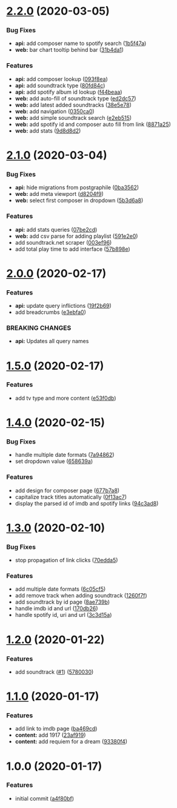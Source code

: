 # [2.2.0](https://github.com/believer/soundtrackdb/compare/v2.1.0...v2.2.0) (2020-03-05)


### Bug Fixes

* **api:** add composer name to spotify search ([1b5f47a](https://github.com/believer/soundtrackdb/commit/1b5f47a8d6d9244a087e33de3a6c8dbd17bc7443))
* **web:** bar chart tooltip behind bar ([31b4da1](https://github.com/believer/soundtrackdb/commit/31b4da12788b2a4a11d80f3c55aa9387f267ac8d))


### Features

* **api:** add composer lookup ([093f8ea](https://github.com/believer/soundtrackdb/commit/093f8eac230361faea3b1dcaa2289ff487258944))
* **api:** add soundtrack type ([80fd84c](https://github.com/believer/soundtrackdb/commit/80fd84c9667a907fbe5c3472a56bb30952af7000))
* **api:** add spotify album id lookup ([f44beaa](https://github.com/believer/soundtrackdb/commit/f44beaa1e3062766e2ac713e5ca788d19fe81965))
* **web:** add auto-fill of soundtrack type ([ed2dc57](https://github.com/believer/soundtrackdb/commit/ed2dc570fa161b42cdf3dfc5747b0ac53cbe314a))
* **web:** add latest added soundtracks ([38e5e78](https://github.com/believer/soundtrackdb/commit/38e5e785b4370734dd6758825f67ef520e256070))
* **web:** add navigation ([0350ca0](https://github.com/believer/soundtrackdb/commit/0350ca0c89dc3e5e5e75836c15e9de55a09b163e))
* **web:** add simple soundtrack search ([e2eb515](https://github.com/believer/soundtrackdb/commit/e2eb5153cf859486c9a12f278faddefb7fd0f487))
* **web:** add spotify id and composer auto fill from link ([8871a25](https://github.com/believer/soundtrackdb/commit/8871a2523dd6390706fb7a0902f7d7af7bda6de6))
* **web:** add stats ([9d8d8d2](https://github.com/believer/soundtrackdb/commit/9d8d8d2e6b7522a4748a456bb8d9cddc681c86d1))

# [2.1.0](https://github.com/believer/soundtrackdb/compare/v2.0.0...v2.1.0) (2020-03-04)


### Bug Fixes

* **api:** hide migrations from postgraphile ([0ba3562](https://github.com/believer/soundtrackdb/commit/0ba3562ff689a5e65988467a89951319e13e117d))
* **web:** add meta viewport ([d8204f9](https://github.com/believer/soundtrackdb/commit/d8204f937d288214511880a78260f4209fc25d03))
* **web:** select first composer in dropdown ([5b3d6a8](https://github.com/believer/soundtrackdb/commit/5b3d6a8579cb7641c5041065d9c365d20f7d1004))


### Features

* **api:** add stats queries ([07be2cd](https://github.com/believer/soundtrackdb/commit/07be2cd2ad180070bdb7d6abfdd0cbd6c4d8c6f4))
* **web:** add csv parse for adding playlist ([591e2e0](https://github.com/believer/soundtrackdb/commit/591e2e021b9a9d76c169d8238f0789396a78dca0))
* add soundtrack.net scraper ([003ef96](https://github.com/believer/soundtrackdb/commit/003ef965336160f2366410a1e533b10022096398))
* add total play time to add interface ([57b898e](https://github.com/believer/soundtrackdb/commit/57b898eae17cea8d2e2a0610794df5a193af9fe2))

# [2.0.0](https://github.com/believer/soundtrackdb/compare/v1.5.0...v2.0.0) (2020-02-17)


### Features

* **api:** update query inflictions ([19f2b69](https://github.com/believer/soundtrackdb/commit/19f2b696a69731971c66d98ad21912cde1b3f9f7))
* add breadcrumbs ([e3ebfa0](https://github.com/believer/soundtrackdb/commit/e3ebfa04125c2ad4b2c732946a443b0c545d1edc))


### BREAKING CHANGES

* **api:** Updates all query names

# [1.5.0](https://github.com/believer/soundtrackdb/compare/v1.4.0...v1.5.0) (2020-02-17)


### Features

* add tv type and more content ([e53f0db](https://github.com/believer/soundtrackdb/commit/e53f0db3823b378b9cd178f2b24562954821099f))

# [1.4.0](https://github.com/believer/soundtrackdb/compare/v1.3.0...v1.4.0) (2020-02-15)


### Bug Fixes

* handle multiple date formats ([7a94862](https://github.com/believer/soundtrackdb/commit/7a948621f2b1f4fadbc8f94dda94a3c03cc3a57d))
* set dropdown value ([658639a](https://github.com/believer/soundtrackdb/commit/658639a2049c32eae0f3fee429e64d9bc0f0fc79))


### Features

* add design for composer page ([677b7a8](https://github.com/believer/soundtrackdb/commit/677b7a84f1bd9f8f98fe8eb8255a0c2ed224a9e0))
* capitalize track titles automatically ([0f13ac7](https://github.com/believer/soundtrackdb/commit/0f13ac795fc8098a2f8d998e66be35f4e565fb06))
* display the parsed id of imdb and spotify links ([94c3ad8](https://github.com/believer/soundtrackdb/commit/94c3ad80e9007db72455abe510cf3a2e3005c1f5))

# [1.3.0](https://github.com/believer/soundtrackdb/compare/v1.2.0...v1.3.0) (2020-02-10)


### Bug Fixes

* stop propagation of link clicks ([70edda5](https://github.com/believer/soundtrackdb/commit/70edda592af88070088aa93e08ba8ae6d61e9d2f))


### Features

* add multiple date formats ([6c05cf5](https://github.com/believer/soundtrackdb/commit/6c05cf5b6082c7192570f2dbf623f969f9af2cb4))
* add remove track when adding soundtrack ([1260f7f](https://github.com/believer/soundtrackdb/commit/1260f7f6d2e16d0cb00fa940a13c07377541f3c3))
* add soundtrack by id page ([8ae739b](https://github.com/believer/soundtrackdb/commit/8ae739b4d4bb7b3ff253a84b156a7dc0d43084ea))
* handle imdb id and url ([170db26](https://github.com/believer/soundtrackdb/commit/170db2683c9f6a6909299690d0d50f9fd8d3a9a4))
* handle spotify id, uri and url ([3c3d15a](https://github.com/believer/soundtrackdb/commit/3c3d15ab03afba676a51c816943fd2d46af3f64b))

# [1.2.0](https://github.com/believer/soundtrackdb/compare/v1.1.0...v1.2.0) (2020-01-22)


### Features

* add soundtrack ([#1](https://github.com/believer/soundtrackdb/issues/1)) ([5780030](https://github.com/believer/soundtrackdb/commit/5780030b6a7e5c26026f36f5694baca0ca0af82e))

# [1.1.0](https://github.com/believer/soundtrackdb/compare/v1.0.0...v1.1.0) (2020-01-17)


### Features

* add link to imdb page ([ba469cd](https://github.com/believer/soundtrackdb/commit/ba469cd40f7f8f39e569eafc49c9e1e698f2429e))
* **content:** add 1917 ([23af919](https://github.com/believer/soundtrackdb/commit/23af9192053b10d12471b4944163fe92a3b1bf2a))
* **content:** add requiem for a dream ([93380f4](https://github.com/believer/soundtrackdb/commit/93380f4b9daf4ef3f06fcbc942c1d0b07d4dbcdc))

# 1.0.0 (2020-01-17)


### Features

* initial commit ([a4f80bf](https://github.com/believer/soundtrackdb/commit/a4f80bf79828ac775d853b21019a041b7f23de0d))
